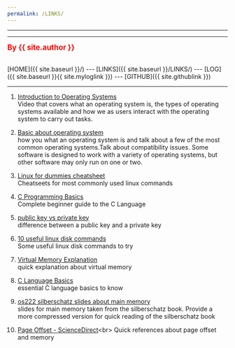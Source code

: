 ```yaml
---
permalink: /LINKS/
---
```


---
---
<span style="color:red; font-weight:bold; font-size:larger;">By {{ site.author }}</span>
<br><br>

[HOME]({{ site.baseurl }}/) --- 
[LINKS]({{ site.baseurl }}/LINKS/) --- 
[LOG]({{ site.baseurl }}{{ site.myloglink }}) --- 
[GITHUB]({{ site.githublink }})
<br>
<hr>


1. [Introduction to Operating Systems](https://www.youtube.com/watch?v=5AjReRMoG3Y)<br>
Video that covers what an operating system is, the types of operating systems available and how we as users interact with the operating system to carry out tasks.

2. [Basic about operating system](https://www.youtube.com/watch?v=fkGCLIQx1MI)<br>
how you what an operating system is and talk about a few of the most common operating systems.Talk about compatibility issues. Some software is designed to work with a variety of operating systems, but other software may only run on one or two. 

3. [Linux for dummies cheatsheet](https://www.dummies.com/article/technology/computers/operating-systems/linux/linux-for-dummies-cheat-sheet-209505/)<br>
Cheatseets for most commonly used linux commands

4. [C Programming Basics](https://www.dummies.com/article/technology/computers/operating-systems/linux/linux-for-dummies-cheat-sheet-209505/)<br>
Complete beginner guide to the C Language

5. [public key vs private key](https://www.geeksforgeeks.org/difference-between-private-key-and-public-key/)<br>
difference between a public key and a private key

6. [10 useful linux disk commands](https://www.binarytides.com/linux-command-check-disk-partitions/)<br>
Some useful linux disk commands to try 

7. [Virtual Memory Explanation](https://www.techtarget.com/searchstorage/definition/virtual-memory)<br>
quick explanation about virtual memory

8. [C Language Basics](https://www.youtube.com/watch?v=irqbmMNs2Bo)<br>
essential C language basics to know

9. [os222 silberschatz slides about main memory](https://codex.cs.yale.edu/avi/os-book/OS10/slide-dir/PPTX-dir/ch9.pptx)<br>
slides for main memory taken from the silberschatz book. Provide a more compressed version for quick reading of the silberschatz book

10. [Page Offset - ScienceDirect]([https://codex.cs.yale.edu/avi/os-book/OS10/slide-dir/PPTX-dir/ch9.pptx](https://www.sciencedirect.com/topics/computer-science/page-offset))<br>
Quick references about page offset and memory

